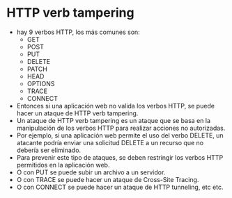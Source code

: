 # HTTP verb tampering

- hay 9 verbos HTTP, los más comunes son:
    - GET
    - POST
    - PUT
    - DELETE
    - PATCH
    - HEAD
    - OPTIONS
    - TRACE
    - CONNECT
- Entonces si una aplicación web no valida los verbos HTTP, se puede hacer un ataque de HTTP verb tampering.
- Un ataque de HTTP verb tampering es un ataque que se basa en la manipulación de los verbos HTTP para realizar acciones no autorizadas.
- Por ejemplo, si una aplicación web permite el uso del verbo DELETE, un atacante podría enviar una solicitud DELETE a un recurso que no debería ser eliminado.
- Para prevenir este tipo de ataques, se deben restringir los verbos HTTP permitidos en la aplicación web.
- O con PUT se puede subir un archivo a un servidor.
- O con TRACE se puede hacer un ataque de Cross-Site Tracing.
- O con CONNECT se puede hacer un ataque de HTTP tunneling, etc etc.

